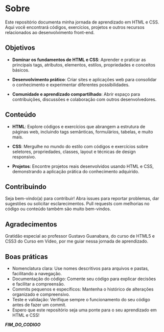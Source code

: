 
# Sobre

Este repositório documenta minha jornada de aprendizado em HTML e CSS. Aqui você encontrará códigos, exercícios, projetos e outros recursos relacionados ao desenvolvimento front-end.

## Objetivos

 - **Dominar os fundamentos de HTML e CSS**: Aprender e praticar as principais tags, atributos, elementos, estilos, propriedades e conceitos básicos.

 - **Desenvolvimento prático**: Criar sites e aplicações web para consolidar o conhecimento e experimentar diferentes possibilidades.

 - **Comunidade e aprendizado compartilhado**: Abrir espaço para contribuições, discussões e colaboração com outros desenvolvedores.

## Conteúdo

- **HTML**: Explore códigos e exercícios que abrangem a estrutura de páginas web, incluindo tags semânticas, formulários, tabelas, e muito mais.

- **CSS**: Mergulhe no mundo do estilo com códigos e exercícios sobre seletores, propriedades, classes, layout e técnicas de design responsivo.

- **Projetos**: Encontre projetos reais desenvolvidos usando HTML e CSS, demonstrando a aplicação prática do conhecimento adquirido.


## Contribuindo

Seja bem-vindo(a) para contribuir! Abra issues para reportar problemas, dar sugestões ou solicitar esclarecimentos. Pull requests com melhorias no código ou conteúdo também são muito bem-vindos.

## Agradecimentos

Gratidão especial ao professor Gustavo Guanabara, do curso de HTML5 e CSS3 do Curso em Vídeo, por me guiar nessa jornada de aprendizado.

## Boas práticas

- Nomenclatura clara: Use nomes descritivos para arquivos e pastas, facilitando a navegação.
- Documentação do código: Comente seu código para explicar decisões e facilitar a compreensão.
- Commits pequenos e específicos: Mantenha o histórico de alterações organizado e compreensivo.
- Teste e validação: Verifique sempre o funcionamento do seu código antes de fazer um commit.
- Espero que este repositório seja uma ponte para o seu aprendizado em HTML e CSS!

 ***FIM_DO_CODIGO***
